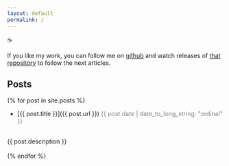 ```yaml
---
layout: default
permalink: /
---
```

 ☕

If you like my work, you can follow me on <a href="https://github.com/adrien-zinger">github</a> and watch releases of
<a href="https://github.com/adrien-zinger/adrien-zinger.github.io">that repository</a> to follow the next articles.

## Posts

{% for post in site.posts %}
* [{{ post.title }}]({{ post.url }}) <span style="color: grey">{{ post.date | date_to_long_string: "ordinal" }}</span>
<br/>
{{ post.description }}
<br/>
<br/>
{% endfor %}
